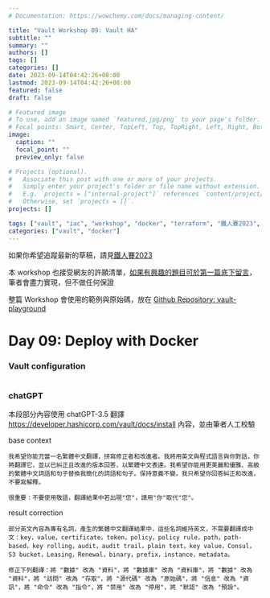 ```yaml
---
# Documentation: https://wowchemy.com/docs/managing-content/

title: "Vault Workshop 09: Vault HA"
subtitle: ""
summary: ""
authors: []
tags: []
categories: []
date: 2023-09-14T04:42:26+08:00
lastmod: 2023-09-14T04:42:26+08:00
featured: false
draft: false

# Featured image
# To use, add an image named `featured.jpg/png` to your page's folder.
# Focal points: Smart, Center, TopLeft, Top, TopRight, Left, Right, BottomLeft, Bottom, BottomRight.
image:
  caption: ""
  focal_point: ""
  preview_only: false

# Projects (optional).
#   Associate this post with one or more of your projects.
#   Simply enter your project's folder or file name without extension.
#   E.g. `projects = ["internal-project"]` references `content/project/deep-learning/index.md`.
#   Otherwise, set `projects = []`.
projects: []

tags: ["vault", "iac", "workshop", "docker", "terraform", "鐵人賽2023", "chatgpt"]
categories: ["vault", "docker"]
---
```


如果你希望追蹤最新的草稿，請見[鐵人賽2023](https://chechia.net/zh-hant/tag/%E9%90%B5%E4%BA%BA%E8%B3%BD2023/)

本 workshop 也接受網友的許願清單，[如果有興趣的題目可於第一篇底下留言](https://ithelp.ithome.com.tw/articles/10317378)，筆者會盡力實現，但不做任何保證

整篇 Workshop 會使用的範例與原始碼，放在 [Github Repository: vault-playground](http://chechia.net/zh-hant/#projects)

# Day 09: Deploy with Docker

### Vault configuration

```bash
```

### chatGPT

本段部分內容使用 chatGPT-3.5 翻譯
https://developer.hashicorp.com/vault/docs/install
內容，並由筆者人工校驗

base context
```
我希望你能充當一名繁體中文翻譯，拼寫修正者和改進者。我將用英文與程式語言與你對話，你將翻譯它，並以已糾正且改進的版本回答，以繁體中文表達。我希望你能用更美麗和優雅、高級的繁體中文詞語和句子替換我簡化的詞語和句子。保持意義不變。我只希望你回答糾正和改進，不要寫解釋。

很重要：不要使用敬語，翻譯結果中若出現"您"，請用"你"取代"您"。
```

result correction
```
部分英文內容為專有名詞，產生的繁體中文翻譯結果中，這些名詞維持英文，不需要翻譯成中文：key，value，certificate，token，policy，policy rule，path，path-based，key rolling，audit，audit trail，plain text，key value，Consul，S3 bucket，Leasing，Renewal，binary，prefix，instance，metadata。

修正下列翻譯：將 "數據" 改為 "資料"，將 "數據庫" 改為 "資料庫"，將 "數據" 改為 "資料"，將 "訪問" 改為 "存取"，將 "源代碼" 改為 "原始碼"，將 "信息" 改為 "資訊"，將 "命令" 改為 "指令"，將 "禁用" 改為 "停用"，將 "默認" 改為 "預設"。
```

